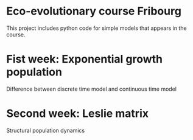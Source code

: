 # Eco-evolutionary course Fribourg

This project includes python code for simple models that appears in the course.

# Fist week: Exponential growth population

Difference between discrete time model and continuous time model 

# Second week: Leslie matrix

Structural population dynamics 